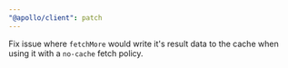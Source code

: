 ```yaml
---
"@apollo/client": patch
---
```


Fix issue where `fetchMore` would write it's result data to the cache when using it with a `no-cache` fetch policy.
